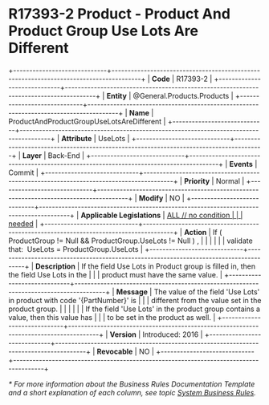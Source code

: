 ﻿---
erp.type: business-rule
erp.entity: General.Products.Products
---

# R17393-2 Product - Product And Product Group Use Lots Are Different
+-----------------------------+---------------------------------------------------------------------------------------+
| **Code**                    | R17393-2                                                                              |
+-----------------------------+---------------------------------------------------------------------------------------+
| **Entity**                  | @General.Products.Products                                                                               |
+-----------------------------+---------------------------------------------------------------------------------------+
| **Name**                    | ProductAndProductGroupUseLotsAreDifferent                                             |
+-----------------------------+---------------------------------------------------------------------------------------+
| **Attribute**               | UseLots                                                                               |
+-----------------------------+---------------------------------------------------------------------------------------+
| **Layer**                   | Back-End                                                                              |
+-----------------------------+---------------------------------------------------------------------------------------+
| **Events**                  | Commit                                                                                |
+-----------------------------+---------------------------------------------------------------------------------------+
| **Priority**                | Normal                                                                                |
+-----------------------------+---------------------------------------------------------------------------------------+
| **Modify**                  | NO                                                                                    |
+-----------------------------+---------------------------------------------------------------------------------------+
| **Applicable Legislations** | [ALL // no condition                                                                  |
|                             | needed](https://confluence.erp.net/display/techdoc/Country+Specific+Functionality)    |
+-----------------------------+---------------------------------------------------------------------------------------+
| **Action**                  | If ( ProductGroup != Null && ProductGroup.UseLots != Null ) ,                         |
|                             |                                                                                       |
|                             | validate that:  UseLots = ProductGroup.UseLots                                        |
+-----------------------------+---------------------------------------------------------------------------------------+
| **Description**             | If the field Use Lots in Product group is filled in, then the field Use Lots in the   |
|                             | product must have the same value.                                                     |
+-----------------------------+---------------------------------------------------------------------------------------+
| **Message**                 | The value of the field \'Use Lots\' in product with code \'{PartNumber}\' is          |
|                             | different from the value set in the product group.                                    |
|                             |                                                                                       |
|                             | If the field \'Use Lots\' in the product group contains a value, then this value has  |
|                             | to be set in the product as well.                                                     |
+-----------------------------+---------------------------------------------------------------------------------------+
| **Version**                 | Introduced: 2016                                                                      |
+-----------------------------+---------------------------------------------------------------------------------------+
| **Revocable**               | NO                                                                                    |
+-----------------------------+---------------------------------------------------------------------------------------+

*\* For more information about the Business Rules Documentation Template and a short explanation of each column, see
topic [System Business Rules](../templates/template-description-system-business-rules.md).*

  

  
